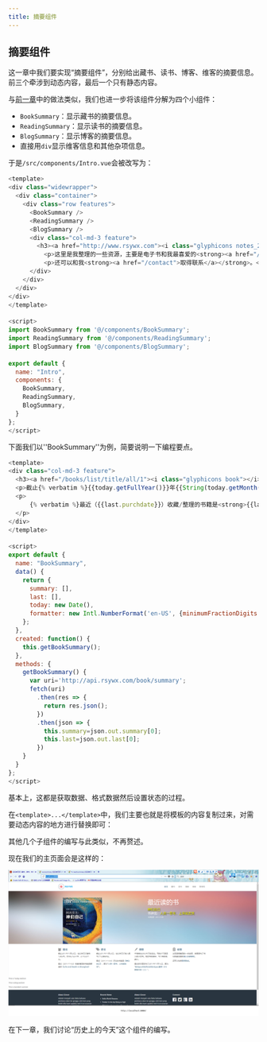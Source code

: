 ```yaml
---
title: 摘要组件
---
```


## 摘要组件

这一章中我们要实现“摘要组件”，分别给出藏书、读书、博客、维客的摘要信息。前三个牵涉到动态内容，最后一个只有静态内容。

与[前一章](../slide)中的做法类似，我们也进一步将该组件分解为四个小组件：

  * `BookSummary`：显示藏书的摘要信息。
  * `ReadingSummary`：显示读书的摘要信息。
  * `BlogSummary`：显示博客的摘要信息。
  * 直接用`div`显示维客信息和其他杂项信息。

于是`/src/components/Intro.vue`会被改写为：

```javascript
<template>
<div class="widewrapper">
  <div class="container">
    <div class="row features">
      <BookSummary />
      <ReadingSummary />
      <BlogSummary />
      <div class="col-md-3 feature">
        <h3><a href="http://www.rsywx.com"><i class="glyphicons notes_2"></i>维客</a></h3>
          <p>这里是我整理的一些资源，主要是电子书和我最喜爱的<strong><a href="/misc/lakers/2017">湖人队的赛程</a></strong>。</p>
          <p>还可以和我<strong><a href="/contact">取得联系</a></strong>。</p>
      </div>
    </div>
  </div>
</div>    
</template>

<script>
import BookSummary from '@/components/BookSummary';
import ReadingSummary from '@/components/ReadingSummary';
import BlogSummary from '@/components/BlogSummary';

export default {
  name: "Intro",
  components: {
    BookSummary,
    ReadingSummary,
    BlogSummary,
  }
};
</script>
```

下面我们以''BookSummary''为例，简要说明一下编程要点。

```javascript
<template>
<div class="col-md-3 feature">
  <h3><a href="/books/list/title/all/1"><i class="glyphicons book"></i>藏书</a></h3>
  <p>截止{% verbatim %}{{today.getFullYear()}}年{{String(today.getMonth()+1).padStart(2,'0')}}月{{String(today.getDate()).padStart(2,'0')}}日，任氏有无轩藏书{{formatter.format(summary.bc)}}本。约{{formatter.format(summary.wc)}}千字，计{{formatter.format(summary.pc)}}页。{% endverbatim %}</p>
  <p>
      {% verbatim %}最近（{{last.purchdate}}）收藏/整理的书籍是<strong>{{last.author}}</strong>的<strong><router-link :to="{name: 'BookDetail', params: {id: last.bookid} }">《{{last.title}}》</router-link></strong>{% endverbatim %}
  </p>
</div>  
</template>

<script>
export default {
  name: "BookSummary",
  data() {
    return {
      summary: [],
      last: [],
      today: new Date(),
      formatter: new Intl.NumberFormat('en-US', {minimumFractionDigits: 0}),
    };
  },
  created: function() {
    this.getBookSummary();
  },
  methods: {
    getBookSummary() {
      var uri='http://api.rsywx.com/book/summary';
      fetch(uri)
        .then(res => {
          return res.json();
        })
        .then(json => {
          this.summary=json.out.summary[0];
          this.last=json.out.last[0];
        })
    }
  }
};
</script>
```

基本上，这都是获取数据、格式数据然后设置状态的过程。

在`<template>...</template>`中，我们主要也就是将模板的内容复制过来，对需要动态内容的地方进行替换即可：

其他几个子组件的编写与此类似，不再赘述。

现在我们的主页面会是这样的：

![](01.png)

在下一章，我们讨论“历史上的今天”这个组件的编写。